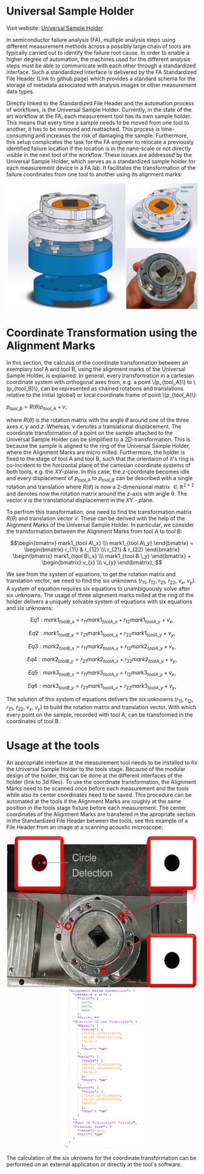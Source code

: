 


# Universal Sample Holder

Visit website: [Universal Sample Holder](https://failure-analysis-metadata-header.github.io/Universal-Sample-Holder.github.io/)

In semiconductor failure analysis (FA), multiple analysis steps using different measurement methods across a possibly large chain of tools are typically carried out to identify the failure root cause. In order to enable a higher degree of automation, the machines used for the different analysis steps must be able to communicate with each other through a standardized interface. Such a standardized interface is delivered by the FA Standardized File Header (Link to github page) which provides a standard schema for the storage of metadata associated with analysis images or other measurement data types. 

Directly linked to the Standardized File Header and the automation process of workflows, is the Universal Sample Holder. 
Currently, in the state of the art workflow at the FA, each measurement tool has its own sample holder. This means that every time a sample needs to be moved from one tool to another, it has to be removed and reattached. This process is time-consuming and increases the risk of damaging the sample. Furthermore, this setup complicates the task for the FA engineer to relocate a previously identified failure location if the location is in the nano-scale or not directly visible in the next tool of the workflow. These issues are addressed by the Universal Sample Holder, which serves as a standardized sample holder for each measurement device in a FA lab. It facilitates the transformation of the failure coordinates from one tool to another using its alignment marks:

<div align="center">
  <img src="images/Sample_Holder_3D.png" />
</div>

# Coordinate Transformation using the Alignment Marks

In this section, the calculus of the coordinate transformation between an exemplary tool A and tool B, using the alignment marks of the Universal Sample Holder, is explained.
In general, every transformation in a cartesian coordinate system with orthogonal axes from, e.g. a point \\(p_{tool\_A}\\) to \\(p_{tool\_B}\\), can be represented as chained rotations and translations relative to the initial (global) or local coordinate frame of point \\(p_{tool\_A}\\): 

$p_{tool\_B} = R(\theta)p_{tool\_A} + v$, 

where $R(θ)$ is the rotation matrix with the angle $θ$ around one of the three axes $x$, $y$ and $z$. Whereas, $v$ denotes a translational displacement.
The coordinate transformation of a point on the sample attached to the Universal Sample Holder can be simplified to a 2D-transformation. This is because the sample is aligned to the ring of the Universal Sample Holder, where the Alignment Marks are micro milled. Furthermore, the holder is fixed to the stage of tool A and tool B, such that the orientaion of it's ring is co-incident to the horizontal plane of the cartesian coordinate systems of both tools, e.g. the $XY$-plane. In this case, the $z$-coordinate becomes idle and every displacement of $p_{tool\_A}$ to $p_{tool\_B}$ can be described with a single rotation and translation where $R(\theta)$ is now a 2-dimensional matrix $\in \mathbb{R}^{2 \times 2}$ and denotes now the rotation matrix around the z-axis with angle θ.
The vector $v$ is the translational displacement in the $XY$ - plane. 

To perfrom this transformation, one need to find the transformation matrix $R(\theta)$ and translation vector $v$. These can be derived with the help of the Alignment Marks of the Universal Sample Holder. In particular, we consider the transformation between the Alignment Marks from tool A to tool B: 

$$\begin{bmatrix} mark1_{tool A\_x} \\\ mark1_{tool A\_y} \end{bmatrix} = \begin{bmatrix}
    r_{11} & r_{12} \\\
    r_{21} & r_{22}
\end{bmatrix}
\begin{bmatrix}
    mark1_{tool B\_x} \\\
    mark1_{tool B \_y}
\end{bmatrix} +
\begin{bmatrix}
    v_{x} \\\
    v_{y}
\end{bmatrix}, $$

We see from the system of equations, to get the rotation matrix and translation vector, we need to find the six unknowns ($r_{11}$, $r_{12}$, $r_{21}$, $r_{22}$, $v_{x}$, $v_{y}$). A system of equation requires six equations to unambiguously solve after six unknowns. The usage of three alignment marks milled at the ring of the holder delivers a uniquely solvable system of equations with six equations and six unknowns: 

$$Eq1: mark1_{tool B\_x} = r_{11} mark1_{tool A\_x} + r_{12} mark1_{tool A\_y} + v_{x},$$

$$Eq2: mark1_{tool B\_y} = r_{21} mark1_{tool A\_x} + r_{22} mark1_{tool A\_y} + v_{y},$$

$$Eq3: mark2_{tool B\_x} = r_{11} mark2_{tool A\_x} + r_{12} mark2_{tool A\_y} + v_{x},$$

$$Eq4: mark2_{tool B\_y} = r_{21} mark2_{tool A\_x} + r_{22} mark2_{tool A\_y} + v_{y},$$

$$Eq5: mark3_{tool B\_x} = r_{11} mark3_{tool A\_x} + r_{12} mark3_{tool A\_y} + v_{x},$$

$$Eq6: mark3_{tool B\_y} = r_{21} mark1_{tool A\_x} + r_{22} mark3_{tool A\_y} + v_{y},$$

The solution of this system of equations delivers the six unknowns ($r_{11}$, $r_{12}$, $r_{21}$, $r_{22}$, $v_{x}$, $v_{y}$)
to build the rotation matrix and translation vector. With which every point on the sample, recorded with tool A, can be transformed in the coordinates of tool B. 

# Usage at the tools #

An appropriate interface at the measurement tool needs to be installed to fix the Universal Sample Holder to the tools stage. Because of the modular design of the holder, this can be done at the different interfaces of the holder (link to 3d files). To use the coordinate transformation, the Alignment Marks need to be scanned once before each measurement and the tools while also its center coordinates need to be saved. This procedure can be automated at the tools if the Alignment Marks are roughly at the same position in the tools stage fixture before each measurement. The center coordinates of the Alignment Marks are transfered in the apropriate section in the Standardized File Header between the tools, see this example of a File Header from an image at a scanning acoustic microscope: 
  
<div align="center">
  <img src="images/Alignmentmarks_Detection_Tepla.png" width = "500" height="400"/>
  <img src="images/Alignment_Marks_SubSection.PNG" width = "220" height="420"/>
</div>

<!-- ![plot](documentation/images/UniversalSampleHolder-AlignmentMarks.png) ![plot](documentation/images/Header_Example_AlignmentMarkSubSection.png) -->

The calculation of the six uknowns for the coordinate transformation can be performed on an external application or directly at the tool's software. 



